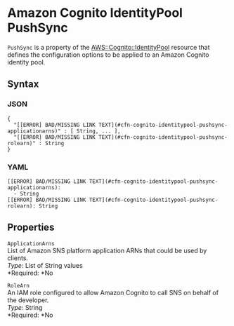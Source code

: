 # Amazon Cognito IdentityPool PushSync<a name="aws-properties-cognito-identitypool-pushsync"></a>

`PushSync` is a property of the [AWS::Cognito::IdentityPool](aws-resource-cognito-identitypool.md) resource that defines the configuration options to be applied to an Amazon Cognito identity pool\.

## Syntax<a name="aws-properties-cognito-identitypool-pushsync-syntax"></a>

### JSON<a name="aws-properties-cognito-identitypool-pushsync-syntax.json"></a>

```
{
  "[[ERROR] BAD/MISSING LINK TEXT](#cfn-cognito-identitypool-pushsync-applicationarns)" : [ String, ... ],
  "[[ERROR] BAD/MISSING LINK TEXT](#cfn-cognito-identitypool-pushsync-rolearn)" : String
}
```

### YAML<a name="aws-properties-cognito-identitypool-pushsync-syntax.yaml"></a>

```
[[ERROR] BAD/MISSING LINK TEXT](#cfn-cognito-identitypool-pushsync-applicationarns): 
  - String
[[ERROR] BAD/MISSING LINK TEXT](#cfn-cognito-identitypool-pushsync-rolearn): String
```

## Properties<a name="aws-properties-cognito-identitypool-pushsync-properties"></a>

`ApplicationArns`  
List of Amazon SNS platform application ARNs that could be used by clients\.  
*Type*: List of String values  
*Required: *No

`RoleArn`  
An IAM role configured to allow Amazon Cognito to call SNS on behalf of the developer\.  
*Type*: String  
*Required: *No